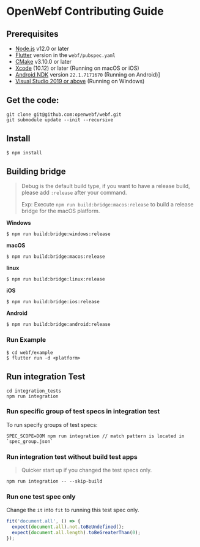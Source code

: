 # OpenWebf Contributing Guide

## Prerequisites

* [Node.js](https://nodejs.org/) v12.0 or later
* [Flutter](https://flutter.dev/docs/get-started/install) version in the `webf/pubspec.yaml`
* [CMake](https://cmake.org/) v3.10.0 or later
* [Xcode](https://developer.apple.com/xcode/) (10.12) or later (Running on macOS or iOS)
* [Android NDK](https://developer.android.com/studio/projects/install-ndk) version `22.1.7171670` (Running on Android)]
* [Visual Studio 2019 or above](https://visualstudio.microsoft.com/) (Running on Windows)

## Get the code:

```
git clone git@github.com:openwebf/webf.git
git submodule update --init --recursive
```

## Install

```shell
$ npm install
```

## Building bridge

> Debug is the default build type, if you want to have a release build, please add `:release` after your command.
>
> Exp: Execute `npm run build:bridge:macos:release` to build a release bridge for the macOS platform.

**Windows**

```shell
$ npm run build:bridge:windows:release
```

**macOS**

```shell
$ npm run build:bridge:macos:release
```

**linux**

```shell
$ npm run build:bridge:linux:release
```

**iOS**

```shell
$ npm run build:bridge:ios:release
```

**Android**

```shell
$ npm run build:bridge:android:release
```

### Run Example

```shell
$ cd webf/example
$ flutter run -d <platform>
```

## Run integration Test

```shell
cd integration_tests
npm run integration
```

### Run specific group of test specs in integration test

To run specify groups of test specs:

```shell
SPEC_SCOPE=DOM npm run integration // match pattern is located in `spec_group.json`
```

### Run integration test without build test apps

> Quicker start up if you changed the test specs only.

```shell
npm run integration -- --skip-build
```

### Run one test spec only

Change the `it` into `fit` to running this test spec only.

```typescript
fit('document.all', () => { 
  expect(document.all).not.toBeUndefined();
  expect(document.all.length).toBeGreaterThan(0);
});
```

